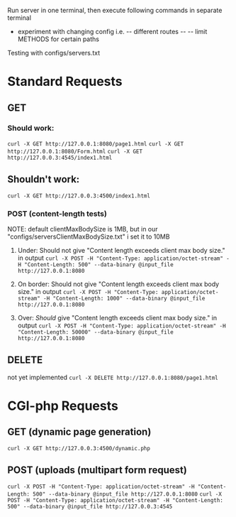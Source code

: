 
Run server in one terminal, then execute following commands in separate terminal

- experiment with changing config i.e.
-- different routes
-- 
-- limit METHODS for certain paths

Testing with configs/servers.txt

# Standard Requests

## GET

### Should work:
`curl -X GET http://127.0.0.1:8080/page1.html`
`curl -X GET http://127.0.0.1:8080/Form.html`
`curl -X GET http://127.0.0.3:4545/index1.html`

## Shouldn't work:
`curl -X GET http://127.0.0.3:4500/index1.html`

### POST (content-length tests)

NOTE: default clientMaxBodySize is 1MB, but in our "configs/serversClientMaxBodySize.txt" i set it to 10MB

1. Under: Should not give "Content length exceeds client max body size." in output
`curl -X POST -H "Content-Type: application/octet-stream" -H "Content-Length: 500" --data-binary @input_file http://127.0.0.1:8080`

2. On border: Should not give "Content length exceeds client max body size." in output
`curl -X POST -H "Content-Type: application/octet-stream" -H "Content-Length: 1000" --data-binary @input_file http://127.0.0.1:8080`

3. Over: *Should* give "Content length exceeds client max body size." in output
`curl -X POST -H "Content-Type: application/octet-stream" -H "Content-Length: 50000" --data-binary @input_file http://127.0.0.1:8080`

## DELETE

not yet implemented
`curl -X DELETE http://127.0.0.1:8080/page1.html`

# CGI-php Requests

## GET (dynamic page generation)

`curl -X GET http://127.0.0.3:4500/dynamic.php`

## POST (uploads (multipart form request)

`curl -X POST -H "Content-Type: application/octet-stream" -H "Content-Length: 500" --data-binary @input_file http://127.0.0.1:8080`
`curl -X POST -H "Content-Type: application/octet-stream" -H "Content-Length: 500" --data-binary @input_file http://127.0.0.3:4545`

